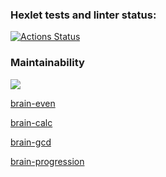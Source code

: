 ### Hexlet tests and linter status:
[![Actions Status](https://github.com/Fuksin0/frontend-project-lvl1/workflows/hexlet-check/badge.svg)](https://github.com/Fuksin0/frontend-project-lvl1/actions)
### Maintainability
<a href="https://codeclimate.com/github/Fuksin0/frontend-project-lvl1/maintainability"><img src="https://api.codeclimate.com/v1/badges/df4f58373d5a27f30632/maintainability" /></a>

[brain-even](https://asciinema.org/a/XX3WX6bnPYapFzkeE6mTFoOJ5)

[brain-calc](https://asciinema.org/a/jusxZOoY3Rnz549HPTQIHj6F3)

[brain-gcd](https://asciinema.org/a/mw5SxDe3LWBxKi8QCRhrSpTng)

[brain-progression](https://asciinema.org/a/d9SXF3SAdJf0PiUCKMBmt7IO0)
